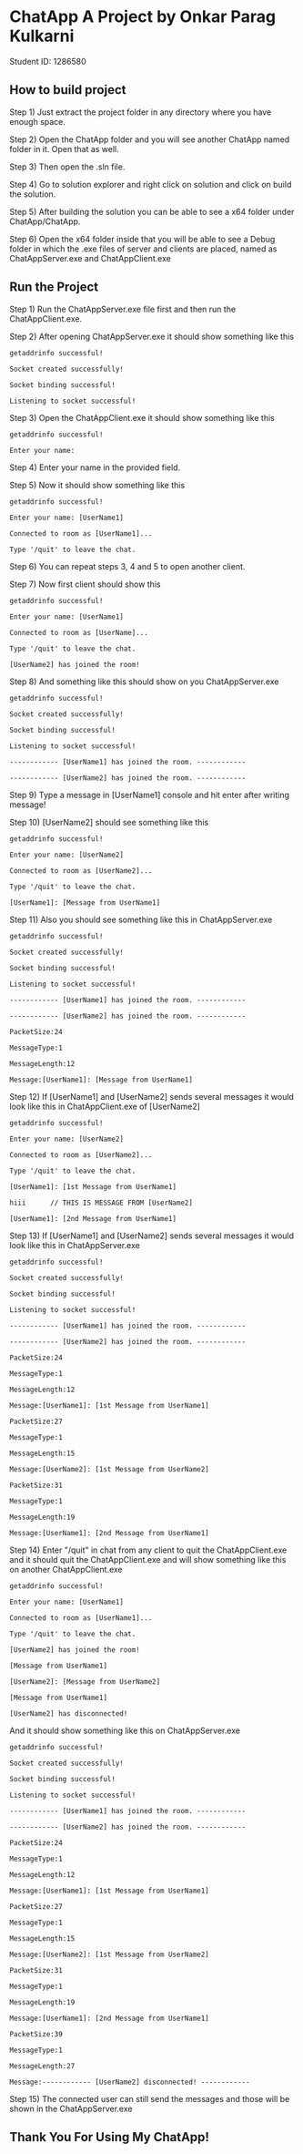 # ChatApp A Project by Onkar Parag Kulkarni

Student ID: 1286580

## How to build project

Step 1) Just extract the project folder in any directory where you have enough space.

Step 2) Open the ChatApp folder and you will see another ChatApp named folder in it. Open that as well.

Step 3) Then open the .sln file.

Step 4) Go to solution explorer and right click on solution and click on build the solution.

Step 5) After building the solution you can be able to see a x64 folder under ChatApp/ChatApp.

Step 6) Open the x64 folder inside that you will be able to see a Debug folder in which the .exe files of server and clients are placed, named as ChatAppServer.exe and ChatAppClient.exe

## Run the Project

Step 1) Run the ChatAppServer.exe file first and then run the ChatAppClient.exe.

Step 2) After opening ChatAppServer.exe it should show something like this

```
getaddrinfo successful!

Socket created successfully!

Socket binding successful!

Listening to socket successful!
```

Step 3) Open the ChatAppClient.exe it should show something like this

```
getaddrinfo successful!

Enter your name:
```

Step 4) Enter your name in the provided field.

Step 5) Now it should show something like this

```
getaddrinfo successful!

Enter your name: [UserName1]

Connected to room as [UserName1]...

Type '/quit' to leave the chat.
```

Step 6) You can repeat steps 3, 4 and 5 to open another client.

Step 7) Now first client should show this

```
getaddrinfo successful!

Enter your name: [UserName1]

Connected to room as [UserName]...

Type '/quit' to leave the chat.

[UserName2] has joined the room!
```

Step 8) And something like this should show on you ChatAppServer.exe

```
getaddrinfo successful!

Socket created successfully!

Socket binding successful!

Listening to socket successful!

------------ [UserName1] has joined the room. ------------

------------ [UserName2] has joined the room. ------------
```

Step 9) Type a message in [UserName1] console and hit enter after writing message!

Step 10) [UserName2] should see something like this

```
getaddrinfo successful!

Enter your name: [UserName2]

Connected to room as [UserName2]...

Type '/quit' to leave the chat.

[UserName1]: [Message from UserName1]
```

Step 11) Also you should see something like this in ChatAppServer.exe

```
getaddrinfo successful!

Socket created successfully!

Socket binding successful!

Listening to socket successful!

------------ [UserName1] has joined the room. ------------

------------ [UserName2] has joined the room. ------------

PacketSize:24

MessageType:1

MessageLength:12

Message:[UserName1]: [Message from UserName1]
```

Step 12) If [UserName1] and [UserName2] sends several messages it would look like this in ChatAppClient.exe of [UserName2]

```
getaddrinfo successful!

Enter your name: [UserName2]

Connected to room as [UserName2]...

Type '/quit' to leave the chat.

[UserName1]: [1st Message from UserName1]

hiii      // THIS IS MESSAGE FROM [UserName2]

[UserName1]: [2nd Message from UserName1]
```

Step 13) If [UserName1] and [UserName2] sends several messages it would look like this in ChatAppServer.exe

```
getaddrinfo successful!

Socket created successfully!

Socket binding successful!

Listening to socket successful!

------------ [UserName1] has joined the room. ------------

------------ [UserName2] has joined the room. ------------

PacketSize:24

MessageType:1

MessageLength:12

Message:[UserName1]: [1st Message from UserName1]

PacketSize:27

MessageType:1

MessageLength:15

Message:[UserName2]: [1st Message from UserName2]

PacketSize:31

MessageType:1

MessageLength:19

Message:[UserName1]: [2nd Message from UserName1]
```

Step 14) Enter "/quit" in chat from any client to quit the ChatAppClient.exe and it should quit the ChatAppClient.exe and will show something like this on another ChatAppClient.exe

```
getaddrinfo successful!

Enter your name: [UserName1]

Connected to room as [UserName1]...

Type '/quit' to leave the chat.

[UserName2] has joined the room!

[Message from UserName1]

[UserName2]: [Message from UserName2]

[Message from UserName1]

[UserName2] has disconnected!
```

And it should show something like this on ChatAppServer.exe

```
getaddrinfo successful!

Socket created successfully!

Socket binding successful!

Listening to socket successful!

------------ [UserName1] has joined the room. ------------

------------ [UserName2] has joined the room. ------------

PacketSize:24

MessageType:1

MessageLength:12

Message:[UserName1]: [1st Message from UserName1]

PacketSize:27

MessageType:1

MessageLength:15

Message:[UserName2]: [1st Message from UserName2]

PacketSize:31

MessageType:1

MessageLength:19

Message:[UserName1]: [2nd Message from UserName1]

PacketSize:39

MessageType:1

MessageLength:27

Message:------------ [UserName2] disconnected! ------------
```

Step 15) The connected user can still send the messages and those will be shown in the ChatAppServer.exe

## Thank You For Using My ChatApp!
